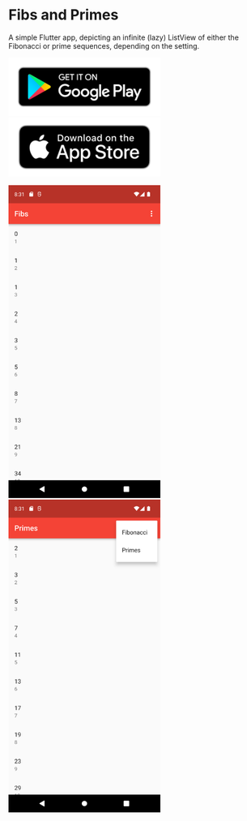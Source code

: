 # Fibs and Primes

A simple Flutter app, depicting an infinite (lazy) ListView of either the Fibonacci or prime sequences, depending on the setting.

[<img src="https://raw.githubusercontent.com/Decryptic/Decryptic/main/google_play_badge.png" width="300">](https://play.google.com/store/apps/details?id=net.gageswenson.fibs_and_primes)
[<img src="https://raw.githubusercontent.com/Decryptic/Decryptic/main/app_store_badge.png" width="300">](https://apps.apple.com/us/app/fibs-and-primes/id1632775788)

<img src="https://raw.githubusercontent.com/Decryptic/fibs_and_primes/master/assets/screenshots/pixel_3xl/000.png" width="300">
<img src="https://raw.githubusercontent.com/Decryptic/fibs_and_primes/master/assets/screenshots/pixel_3xl/001.png" width="300">
